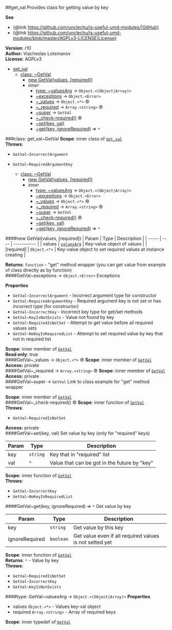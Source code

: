 <a name="module_get_val"></a>
##get_val
Provides class for getting value by key

**See**

- {@link https://github.com/unclechu/js-useful-umd-modules/|GitHub}
- {@link https://github.com/unclechu/js-useful-umd-modules/blob/master/AGPLv3-LICENSE|License}

**Version**: r10  
**Author:** Viacheslav Lotsmanov  
**License**: AGPLv3  

* [get_val](#module_get_val)
  * [class: ~GetVal](#module_get_val..GetVal)
    * [new GetVal(values, [required])](#new_module_get_val..GetVal_new)
    * _inner_
      * [type: ~valuesArg](#GetVal..valuesArg) → <code>Object.&lt;(Object|Array)&gt;</code>
      * [~exceptions](#GetVal..exceptions) → <code>Object.&lt;Error&gt;</code>
      * [~_values](#GetVal.._values) → <code>Object.&lt;\*&gt;</code> ℗
      * [~_required](#GetVal.._required) → <code>Array.&lt;string&gt;</code> ℗
      * [~super](#GetVal..super) → <code>GetVal</code>
      * [~_check-required()](#GetVal.._check-required) ℗
      * [~set(key, val)](#GetVal..set)
      * [~get(key, ignoreRequired)](#GetVal..get) ⇒ <code>\*</code>

<a name="module_get_val..GetVal"></a>
###class: get_val~GetVal
**Scope**: inner class of <code>[get_val](#module_get_val)</code>  
**Throws**:

- <code>GetVal~IncorrectArgument</code> 
- <code>GetVal~RequiredArgumentKey</code> 


  * [class: ~GetVal](#module_get_val..GetVal)
    * [new GetVal(values, [required])](#new_module_get_val..GetVal_new)
    * _inner_
      * [type: ~valuesArg](#GetVal..valuesArg) → <code>Object.&lt;(Object|Array)&gt;</code>
      * [~exceptions](#GetVal..exceptions) → <code>Object.&lt;Error&gt;</code>
      * [~_values](#GetVal.._values) → <code>Object.&lt;\*&gt;</code> ℗
      * [~_required](#GetVal.._required) → <code>Array.&lt;string&gt;</code> ℗
      * [~super](#GetVal..super) → <code>GetVal</code>
      * [~_check-required()](#GetVal.._check-required) ℗
      * [~set(key, val)](#GetVal..set)
      * [~get(key, ignoreRequired)](#GetVal..get) ⇒ <code>\*</code>

<a name="new_module_get_val..GetVal_new"></a>
####new GetVal(values, [required])
| Param | Type | Description |
| ----- | ---- | ----------- |
| values | <code>[valuesArg](#GetVal..valuesArg)</code> | Key-value object of values |
| \[required\] | <code>Object.&lt;\*&gt;</code> | Key-value object to set required values at instance creating |

**Returns**: <code>function</code> - "get" method wrapper (you can get value from example of class directly as by function)  
<a name="GetVal..exceptions"></a>
####GetVal~exceptions → <code>Object.&lt;Error&gt;</code>
Exceptions

**Properties**

-  `GetVal~IncorrectArgument` - Incorrect argument type for constructor  
-  `GetVal~RequiredArgumentKey` - Required argument key is not set or has incorrect type (for constructor)  
-  `GetVal~IncorrectKey` - Incorrect key type for get/set methods  
-  `GetVal~KeyIsNotExists` - Value not found by key  
-  `GetVal~RequiredIsNotSet` - Attempt to get value before all required values sets  
-  `GetVal~NoKeyInRequiredList` - Attempt to set required value by key that not in required list  

**Scope**: inner member of <code>[GetVal](#module_get_val..GetVal)</code>  
**Read only**: true  
<a name="GetVal.._values"></a>
####GetVal~_values → <code>Object.&lt;\*&gt;</code> ℗
**Scope**: inner member of <code>[GetVal](#module_get_val..GetVal)</code>  
**Access:** private  
<a name="GetVal.._required"></a>
####GetVal~_required → <code>Array.&lt;string&gt;</code> ℗
**Scope**: inner member of <code>[GetVal](#module_get_val..GetVal)</code>  
**Access:** private  
<a name="GetVal..super"></a>
####GetVal~super → <code>GetVal</code>
Link to class example for "get" method wrapper

**Scope**: inner member of <code>[GetVal](#module_get_val..GetVal)</code>  
<a name="GetVal.._check-required"></a>
####GetVal~_check-required() ℗
**Scope**: inner function of <code>[GetVal](#module_get_val..GetVal)</code>  
**Throws**:

- <code>GetVal~RequiredIsNotSet</code> 

**Access:** private  
<a name="GetVal..set"></a>
####GetVal~set(key, val)
Set value by key
(only for "required" keys)

| Param | Type | Description |
| ----- | ---- | ----------- |
| key | <code>string</code> | Key that in "required" list |
| val | <code>\*</code> | Value that can be got in the future by "key" |

**Scope**: inner function of <code>[GetVal](#module_get_val..GetVal)</code>  
**Throws**:

- <code>GetVal~IncorrectKey</code> 
- <code>GetVal~NoKeyInRequiredList</code> 

<a name="GetVal..get"></a>
####GetVal~get(key, ignoreRequired) ⇒ <code>\*</code>
Get value by key

| Param | Type | Description |
| ----- | ---- | ----------- |
| key | <code>string</code> | Get value by this key |
| ignoreRequired | <code>boolean</code> | Get value even if all required values is not setted yet |

**Scope**: inner function of <code>[GetVal](#module_get_val..GetVal)</code>  
**Returns**: <code>\*</code> - Value by key  
**Throws**:

- <code>GetVal~RequiredIsNotSet</code> 
- <code>GetVal~IncorrectKey</code> 
- <code>GetVal~KeyIsNotExists</code> 

<a name="GetVal..valuesArg"></a>
####type: GetVal~valuesArg → <code>Object.&lt;(Object|Array)&gt;</code>
**Properties**

- values `Object.<*>` - Values key-val object  
- required `Array.<string>` - Array of required keys  

**Scope**: inner typedef of <code>[GetVal](#module_get_val..GetVal)</code>  
